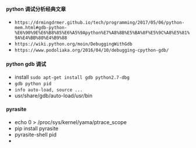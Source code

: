 #### python 调试分析经典文章
- `https://drmingdrmer.github.io/tech/programming/2017/05/06/python-mem.html#gdb-python-%E6%90%9E%E6%B8%85%E6%A5%9Apython%E7%A8%8B%E5%BA%8F%E5%9C%A8%E5%81%9A%E4%BB%80%E4%B9%88`
- `https://wiki.python.org/moin/DebuggingWithGdb`
- `https://www.podoliaka.org/2016/04/10/debugging-cpython-gdb/`

#### python gdb 调试
- install `sudo apt-get install gdb python2.7-dbg`
- `gdb python pid`
- `info auto-load, source ...`
- usr/share/gdb/auto-load/usr/bin

#### pyrasite
- echo 0 > /proc/sys/kernel/yama/ptrace_scope
- pip install pyrasite
- pyrasite-shell pid
- 
